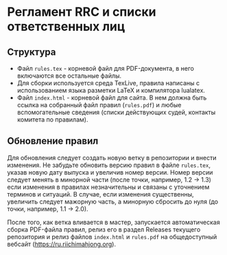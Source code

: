# Регламент RRC и списки ответственных лиц

## Структура

- Файл `rules.tex` - корневой файл для PDF-документа, в него включаются все остальные файлы.
- Для сборки используется среда TexLive, правила написаны с использованием языка разметки LaTeX и компилятора lualatex.
- Файл `index.html` - корневой файл для сайта. В нем должна быть ссылка на собранный файл правил (`rules.pdf`) и любые вспомогательные сведения (списки действующих судей, контакты комитета по правилам).

## Обновление правил

Для обновления следует создать новую ветку в репозитории и внести изменения. Не забудьте обновить версию правил в файле `rules.tex`, указав новую дату выпуска и увеличив номер версии. Номер версии следует менять в минорной части (после точки, например, 1.2 -> 1.3) если изменения в правилах незначительны и связаны с уточнением терминов и ситуаций. В случае, если изменения существенны, увеличить следует мажорную часть, а минорную сбросить до нуля (до точки, например, 1.1 -> 2.0).

После того, как ветка вливается в мастер, запускается автоматическая сборка PDF-файла правил, релиз его в раздел Releases текущего репозитория и релиз файлов `index.html` и `rules.pdf` на общедоступный вебсайт (https://ru.riichimahjong.org).

